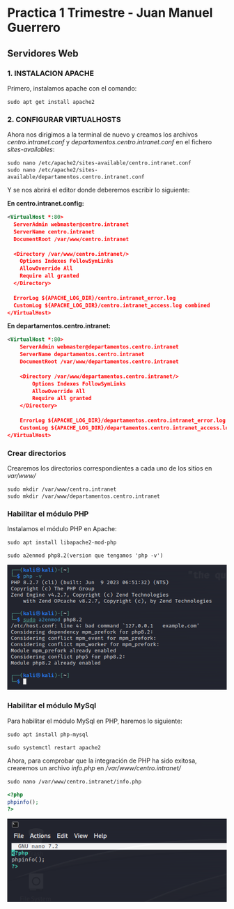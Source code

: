 # Practica 1 Trimestre - Juan Manuel Guerrero
## Servidores Web

### 1. INSTALACION APACHE
Primero, instalamos apache con el comando:
```linux
sudo apt get install apache2
```

### 2. CONFIGURAR VIRTUALHOSTS
Ahora nos dirigimos a la terminal de nuevo y creamos los archivos _centro.intranet.conf_ y _departamentos.centro.intranet.conf_
en el fichero _sites-availables_:
```linux
sudo nano /etc/apache2/sites-available/centro.intranet.conf
sudo nano /etc/apache2/sites-available/departamentos.centro.intranet.conf
```
Y se nos abrirá el editor donde deberemos escribir lo siguiente:

**En centro.intranet.config:**
```xml                                                                            
<VirtualHost *:80>
  ServerAdmin webmaster@centro.intranet
  ServerName centro.intranet
  DocumentRoot /var/www/centro.intranet

  <Directory /var/www/centro.intranet/>
    Options Indexes FollowSymLinks
    AllowOverride All
    Require all granted
  </Directory>

  ErrorLog ${APACHE_LOG_DIR}/centro.intranet_error.log
  CustomLog ${APACHE_LOG_DIR}/centro.intranet_access.log combined
</VirtualHost>
```

**En departamentos.centro.intranet:**
```xml                                                                            
<VirtualHost *:80>
    ServerAdmin webmaster@departamentos.centro.intranet
    ServerName departamentos.centro.intranet
    DocumentRoot /var/www/departamentos.centro.intranet

    <Directory /var/www/departamentos.centro.intranet/>
        Options Indexes FollowSymLinks
        AllowOverride All
        Require all granted
    </Directory>

    ErrorLog ${APACHE_LOG_DIR}/departamentos.centro.intranet_error.log
    CustomLog ${APACHE_LOG_DIR}/departamentos.centro.intranet_access.log combined
</VirtualHost>
```

### Crear directorios
Crearemos los directorios correspondientes a cada uno de los sitios en _var/www/_

```linux
sudo mkdir /var/www/centro.intranet
sudo mkdir /var/www/departamentos.centro.intranet
```

### Habilitar el módulo PHP
Instalamos el módulo PHP en Apache:
```linux
sudo apt install libapache2-mod-php
```
```linux
sudo a2enmod php8.2(version que tengamos 'php -v')
```
![imagen1](./images/1.png)

### Habilitar el módulo MySql
Para habilitar el módulo MySql en PHP, haremos lo siguiente:
```linux
sudo apt install php-mysql
```
```linux
sudo systemctl restart apache2
```
Ahora, para comprobar que la integración de PHP ha sido exitosa, crearemos un archivo _info.php_ en _/var/www/centro.intranet/_
```linux
sudo nano /var/www/centro.intranet/info.php
```
```php
<?php
phpinfo();
?>
```
![imagen2](./images/2.png)

